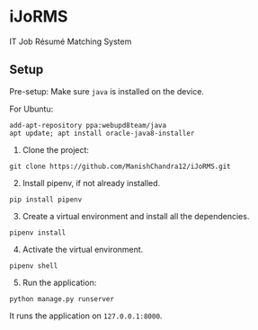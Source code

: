 # iJoRMS

IT Job Résumé Matching System

## Setup

Pre-setup: Make sure `java` is installed on the device.

For Ubuntu:

```
add-apt-repository ppa:webupd8team/java
apt update; apt install oracle-java8-installer
```

1. Clone the project:

```
git clone https://github.com/ManishChandra12/iJoRMS.git
```

2. Install pipenv, if not already installed.
```
pip install pipenv
```

3. Create a virtual environment and install all the dependencies.

```
pipenv install
```

4. Activate the virtual environment.

```
pipenv shell
```

5. Run the application:

```
python manage.py runserver
```

It runs the application on `127.0.0.1:8000`.
